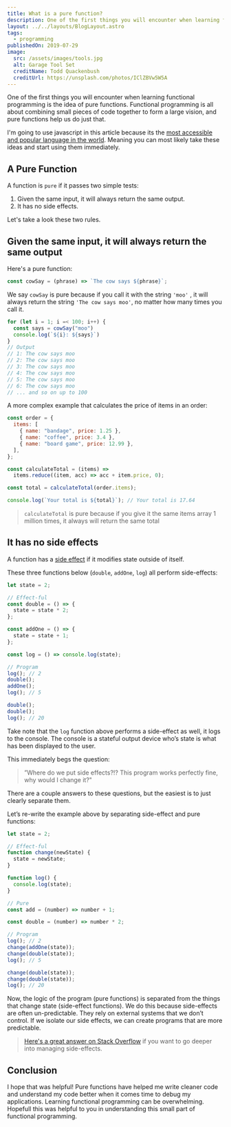 ```yaml
---
title: What is a pure function?
description: One of the first things you will encounter when learning functional programming is the idea of pure functions. Functional programming is all about combining small pieces of code together to form a large vision, and pure functions help us do just that.
layout: ../../layouts/BlogLayout.astro
tags:
  - programming
publishedOn: 2019-07-29
image:
  src: /assets/images/tools.jpg
  alt: Garage Tool Set
  creditName: Todd Quackenbush
  creditUrl: https://unsplash.com/photos/IClZBVw5W5A
---
```


One of the first things you will encounter when learning functional programming is the idea of pure functions. Functional programming is all about combining small pieces of code together to form a large vision, and pure functions help us do just that.

I'm going to use javascript in this article because its the [most accessible and popular language in the world](https://insights.stackoverflow.com/survey/2019#technology-_-programming-scripting-and-markup-languages). Meaning you can most likely take these ideas and start using them immediately.

## A Pure Function

A function is `pure` if it passes two simple tests:

1. Given the same input, it will always return the same output.
2. It has no side effects.

Let's take a look these two rules.

## Given the same input, it will always return the same output

Here's a pure function:

```js
const cowSay = (phrase) => `The cow says ${phrase}`;
```

We say `cowSay` is pure because if you call it with the string `'moo'` , it will always return the string `'The cow says moo'`, no matter how many times you call it.

```js
for (let i = 1; i =< 100; i++) {
  const says = cowSay("moo")
  console.log(`${i}: ${says}`)
}
// Output
// 1: The cow says moo
// 2: The cow says moo
// 3: The cow says moo
// 4: The cow says moo
// 5: The cow says moo
// 6: The cow says moo
// ... and so on up to 100
```

A more complex example that calculates the price of items in an order:

```js highlight={9-10}
const order = {
  items: [
    { name: "bandage", price: 1.25 },
    { name: "coffee", price: 3.4 },
    { name: "board game", price: 12.99 },
  ],
};

const calculateTotal = (items) =>
  items.reduce((item, acc) => acc + item.price, 0);

const total = calculateTotal(order.items);

console.log(`Your total is ${total}`); // Your total is 17.64
```

> `calculateTotal` is pure because if you give it the same items array
> 1 million times, it always will return the same total

## It has no side effects

A function has a [side effect](<https://en.wikipedia.org/wiki/Side_effect_(computer_science)>) if it modifies state outside of itself.

These three functions below (`double`, `addOne`, `log`) all perform side-effects:

```js
let state = 2;

// Effect-ful
const double = () => {
  state = state * 2;
};

const addOne = () => {
  state = state + 1;
};

const log = () => console.log(state);

// Program
log(); // 2
double();
addOne();
log(); // 5

double();
double();
log(); // 20
```

Take note that the `log` function above performs a side-effect as well, it logs to the console. The console is a stateful output device who’s state is what has been displayed to the user.

This immediately begs the question:

> ”Where do we put side effects?!? This program works perfectly fine, why would I change it?"

There are a couple answers to these questions, but the easiest is to just clearly separate them.

Let’s re-write the example above by separating side-effect and pure functions:

```js
let state = 2;

// Effect-ful
function change(newState) {
  state = newState;
}

function log() {
  console.log(state);
}

// Pure
const add = (number) => number + 1;

const double = (number) => number * 2;

// Program
log(); // 2
change(addOne(state));
change(double(state));
log(); // 5

change(double(state));
change(double(state));
log(); // 20
```

Now, the logic of the program (pure functions) is separated from the things that change state (side-effect functions). We do this because side-effects are often un-predictable. They rely on external systems that we don’t control. If we isolate our side effects, we can create programs that are more predictable.

> [Here's a great answer on Stack Overflow](https://stackoverflow.com/a/18173877/6216456) if you want to go deeper into managing side-effects.

## Conclusion

I hope that was helpful! Pure functions have helped me write cleaner code and understand my code better when it comes time to debug my applications. Learning functional programming can be overwhelming. Hopefull this was helpful to you in understanding this small part of functional programming.
